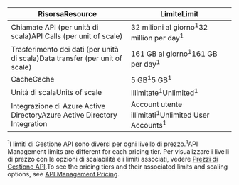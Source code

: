 | <span data-ttu-id="2d35d-101">Risorsa</span><span class="sxs-lookup"><span data-stu-id="2d35d-101">Resource</span></span> | <span data-ttu-id="2d35d-102">Limite</span><span class="sxs-lookup"><span data-stu-id="2d35d-102">Limit</span></span> |
| --- | --- |
| <span data-ttu-id="2d35d-103">Chiamate API (per unità di scala)</span><span class="sxs-lookup"><span data-stu-id="2d35d-103">API Calls (per unit of scale)</span></span> |<span data-ttu-id="2d35d-104">32 milioni al giorno<sup>1</sup></span><span class="sxs-lookup"><span data-stu-id="2d35d-104">32 million per day<sup>1</sup></span></span> |
| <span data-ttu-id="2d35d-105">Trasferimento dei dati (per unità di scala)</span><span class="sxs-lookup"><span data-stu-id="2d35d-105">Data transfer (per unit of scale)</span></span> |<span data-ttu-id="2d35d-106">161 GB al giorno<sup>1</sup></span><span class="sxs-lookup"><span data-stu-id="2d35d-106">161 GB per day<sup>1</sup></span></span> |
| <span data-ttu-id="2d35d-107">Cache</span><span class="sxs-lookup"><span data-stu-id="2d35d-107">Cache</span></span> |<span data-ttu-id="2d35d-108">5 GB<sup>1</sup></span><span class="sxs-lookup"><span data-stu-id="2d35d-108">5 GB<sup>1</sup></span></span> |
| <span data-ttu-id="2d35d-109">Unità di scala</span><span class="sxs-lookup"><span data-stu-id="2d35d-109">Units of scale</span></span> |<span data-ttu-id="2d35d-110">Illimitate<sup>1</sup></span><span class="sxs-lookup"><span data-stu-id="2d35d-110">Unlimited<sup>1</sup></span></span> |
| <span data-ttu-id="2d35d-111">Integrazione di Azure Active Directory</span><span class="sxs-lookup"><span data-stu-id="2d35d-111">Azure Active Directory Integration</span></span> |<span data-ttu-id="2d35d-112">Account utente illimitati<sup>1</sup></span><span class="sxs-lookup"><span data-stu-id="2d35d-112">Unlimited User Accounts<sup>1</sup></span></span> |

<span data-ttu-id="2d35d-113"><sup>1</sup>I limiti di Gestione API sono diversi per ogni livello di prezzo.</span><span class="sxs-lookup"><span data-stu-id="2d35d-113"><sup>1</sup>API Management limits are different for each pricing tier.</span></span> <span data-ttu-id="2d35d-114">Per visualizzare i livelli di prezzo con le opzioni di scalabilità e i limiti associati, vedere [Prezzi di Gestione API](https://azure.microsoft.com/pricing/details/api-management/).</span><span class="sxs-lookup"><span data-stu-id="2d35d-114">To see the pricing tiers and their associated limits and scaling options, see [API Management Pricing](https://azure.microsoft.com/pricing/details/api-management/).</span></span>

